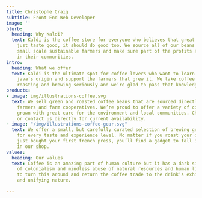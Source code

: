 ```yaml
---
title: Christophe Craig
subtitle: Front End Web Developer
image: ''
blurb:
  heading: Why Kaldi?
  text: Kaldi is the coffee store for everyone who believes that great coffee shouldn't
    just taste good, it should do good too. We source all of our beans directly from
    small scale sustainable farmers and make sure part of the profits are reinvested
    in their communities.
intro:
  heading: What we offer
  text: Kaldi is the ultimate spot for coffee lovers who want to learn about their
    java’s origin and support the farmers that grew it. We take coffee production,
    roasting and brewing seriously and we’re glad to pass that knowledge to anyone.
products:
- image: img/illustrations-coffee.svg
  text: We sell green and roasted coffee beans that are sourced directly from independent
    farmers and farm cooperatives. We’re proud to offer a variety of coffee beans
    grown with great care for the environment and local communities. Check our post
    or contact us directly for current availability.
- image: "/img/illustrations-coffee-gear.svg"
  text: We offer a small, but carefully curated selection of brewing gear and tools
    for every taste and experience level. No matter if you roast your own beans or
    just bought your first french press, you’ll find a gadget to fall in love with
    in our shop.
values:
  heading: Our values
  text: Coffee is an amazing part of human culture but it has a dark side too – one
    of colonialism and mindless abuse of natural resources and human lives. We want
    to turn this around and return the coffee trade to the drink’s exhilarating, empowering
    and unifying nature.

---
```

